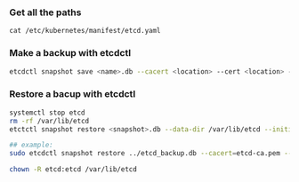 ### Get all the paths
`cat /etc/kubernetes/manifest/etcd.yaml`

### Make a backup with etcdctl

```bash
etcdctl snapshot save <name>.db --cacert <location> --cert <location> --key <location>
```


### Restore a bacup with etcdctl

```bash
systemctl stop etcd
rm -rf /var/lib/etcd
etctctl snapshot restore <snapshot>.db --data-dir /var/lib/etcd --initial-cluster <endpoint>  --initial-advertise-peer-urls <peer_urls> --cacert <location> --cert <location> --key <location>

## example: 
sudo etcdctl snapshot restore ../etcd_backup.db --cacert=etcd-ca.pem --cert=etcd-server.crt --key=etcd-server.key --initial-cluster etcd-restore=https://10.0.1.101:2380 --initial-advertise-peer-urls=https://10.0.1.101:2380 --name=etcd-restore --data-dir /var/lib/etcd

chown -R etcd:etcd /var/lib/etcd
